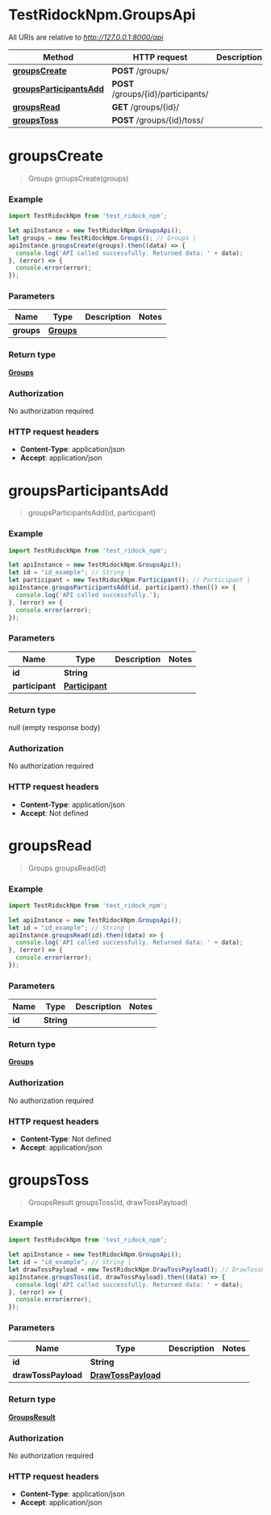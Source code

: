 # TestRidockNpm.GroupsApi

All URIs are relative to *http://127.0.0.1:8000/api*

Method | HTTP request | Description
------------- | ------------- | -------------
[**groupsCreate**](GroupsApi.md#groupsCreate) | **POST** /groups/ | 
[**groupsParticipantsAdd**](GroupsApi.md#groupsParticipantsAdd) | **POST** /groups/{id}/participants/ | 
[**groupsRead**](GroupsApi.md#groupsRead) | **GET** /groups/{id}/ | 
[**groupsToss**](GroupsApi.md#groupsToss) | **POST** /groups/{id}/toss/ | 


<a name="groupsCreate"></a>
# **groupsCreate**
> Groups groupsCreate(groups)



### Example
```javascript
import TestRidockNpm from 'test_ridock_npm';

let apiInstance = new TestRidockNpm.GroupsApi();
let groups = new TestRidockNpm.Groups(); // Groups | 
apiInstance.groupsCreate(groups).then((data) => {
  console.log('API called successfully. Returned data: ' + data);
}, (error) => {
  console.error(error);
});

```

### Parameters

Name | Type | Description  | Notes
------------- | ------------- | ------------- | -------------
 **groups** | [**Groups**](Groups.md)|  | 

### Return type

[**Groups**](Groups.md)

### Authorization

No authorization required

### HTTP request headers

 - **Content-Type**: application/json
 - **Accept**: application/json

<a name="groupsParticipantsAdd"></a>
# **groupsParticipantsAdd**
> groupsParticipantsAdd(id, participant)



### Example
```javascript
import TestRidockNpm from 'test_ridock_npm';

let apiInstance = new TestRidockNpm.GroupsApi();
let id = "id_example"; // String | 
let participant = new TestRidockNpm.Participant(); // Participant | 
apiInstance.groupsParticipantsAdd(id, participant).then(() => {
  console.log('API called successfully.');
}, (error) => {
  console.error(error);
});

```

### Parameters

Name | Type | Description  | Notes
------------- | ------------- | ------------- | -------------
 **id** | **String**|  | 
 **participant** | [**Participant**](Participant.md)|  | 

### Return type

null (empty response body)

### Authorization

No authorization required

### HTTP request headers

 - **Content-Type**: application/json
 - **Accept**: Not defined

<a name="groupsRead"></a>
# **groupsRead**
> Groups groupsRead(id)



### Example
```javascript
import TestRidockNpm from 'test_ridock_npm';

let apiInstance = new TestRidockNpm.GroupsApi();
let id = "id_example"; // String | 
apiInstance.groupsRead(id).then((data) => {
  console.log('API called successfully. Returned data: ' + data);
}, (error) => {
  console.error(error);
});

```

### Parameters

Name | Type | Description  | Notes
------------- | ------------- | ------------- | -------------
 **id** | **String**|  | 

### Return type

[**Groups**](Groups.md)

### Authorization

No authorization required

### HTTP request headers

 - **Content-Type**: Not defined
 - **Accept**: application/json

<a name="groupsToss"></a>
# **groupsToss**
> GroupsResult groupsToss(id, drawTossPayload)



### Example
```javascript
import TestRidockNpm from 'test_ridock_npm';

let apiInstance = new TestRidockNpm.GroupsApi();
let id = "id_example"; // String | 
let drawTossPayload = new TestRidockNpm.DrawTossPayload(); // DrawTossPayload | 
apiInstance.groupsToss(id, drawTossPayload).then((data) => {
  console.log('API called successfully. Returned data: ' + data);
}, (error) => {
  console.error(error);
});

```

### Parameters

Name | Type | Description  | Notes
------------- | ------------- | ------------- | -------------
 **id** | **String**|  | 
 **drawTossPayload** | [**DrawTossPayload**](DrawTossPayload.md)|  | 

### Return type

[**GroupsResult**](GroupsResult.md)

### Authorization

No authorization required

### HTTP request headers

 - **Content-Type**: application/json
 - **Accept**: application/json

